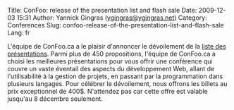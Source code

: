 Title: ConFoo: release of the presentation list and flash sale
Date: 2009-12-03 15:31
Author: Yannick Gingras (ygingras@ygingras.net)
Category: Conferences
Slug: confoo-release-of-the-presentation-list-and-flash-sale
Lang: fr

L'équipe de ConFoo.ca a le plaisir d'annoncer le dévoilement de la
[liste des présentations][]. Parmi plus de 450 propositions, l'équipe de
ConFoo.ca a choisi les meilleures présentations pour vous offrir une
conférence qui couvre un vaste éventail des aspects du développement
Web, allant de l'utilisabilité à la gestion de projets, en passant par
la programmation dans plusieurs langages. Pour célébrer le dévoilement,
nous offrons les billets au prix exceptionnel de 400$. N'attendez pas
car cette offre est valable jusqu'au 8 décembre seulement.

  [liste des présentations]: http://confoo.ca/fr/session
